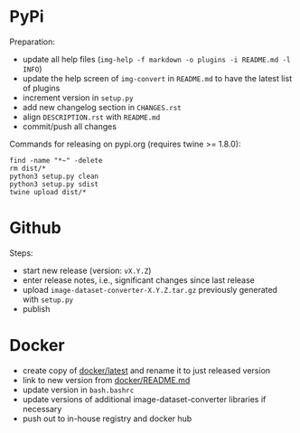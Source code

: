 PyPi
====

Preparation:

* update all help files (`img-help -f markdown -o plugins -i README.md -l INFO`)
* update the help screen of `img-convert` in `README.md` to have the latest list of plugins
* increment version in `setup.py`
* add new changelog section in `CHANGES.rst`
* align `DESCRIPTION.rst` with `README.md`  
* commit/push all changes

Commands for releasing on pypi.org (requires twine >= 1.8.0):

```
find -name "*~" -delete
rm dist/*
python3 setup.py clean
python3 setup.py sdist
twine upload dist/*
```


Github
======

Steps:

* start new release (version: `vX.Y.Z`)
* enter release notes, i.e., significant changes since last release
* upload `image-dataset-converter-X.Y.Z.tar.gz` previously generated with `setup.py`
* publish


Docker
======

* create copy of [docker/latest](docker/latest) and rename it to just released version
* link to new version from [docker/README.md](docker/README.md)
* update version in `bash.bashrc`
* update versions of additional image-dataset-converter libraries if necessary
* push out to in-house registry and docker hub
